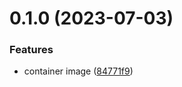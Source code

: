 # 0.1.0 (2023-07-03)


### Features

* container image ([84771f9](https://github.com/Wivik/doc-as-code-example/commit/84771f9c26b99b51bd73bc568ba99e31cde9a9f8))



